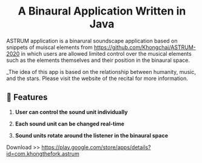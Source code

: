 <h1 align="center">
  A Binaural Application Written in Java
</h1>


ASTRUM application is a binarural soundscape application based on snippets of muiscal elements from https://github.com/Khongchai/ASTRUM-2020 in which users are allowed limited control over the musical elements such as the elements themselves and their position in the binaural space. 

_The idea of this app is based on the relationship between humanity, music, and the stars. Please visit the website of the recital for more information.

## 🚀 Features

1. **User can control the sound unit individually**

2. **Each sound unit can be changed real-time**

3. **Sound units rotate around the listener in the binaural space**


Download >> https://play.google.com/store/apps/details?id=com.khongthefork.astrum



